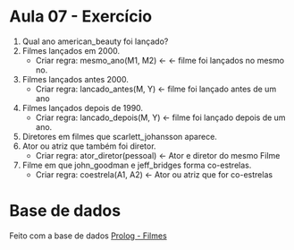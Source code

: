 # Aula 07 - Exercício

1. Qual ano american_beauty foi lançado?
2. Filmes lançados em 2000.
    - Criar regra:  mesmo_ano(M1, M2) <- <- filme foi lançados no mesmo no.
3. Filmes lançados antes 2000.
    - Criar regra: lancado_antes(M, Y) <- filme foi lançado antes de um ano
4. Filmes lançados depois de 1990.
    - Criar regra: lancado_depois(M, Y) <- filme foi lançado depois de um ano.
5. Diretores em filmes que scarlett_johansson aparece.
6. Ator ou atriz que também foi diretor.
    - Criar regra: ator_diretor(pessoal) <- Ator e diretor do mesmo Filme
7. Filme em que john_goodman e jeff_bridges forma co-estrelas.
    - Criar regra: coestrela(A1, A2) <- Ator ou atriz que for co-estrelas

# Base de dados
Feito com a base de dados [Prolog - Filmes](https://github.com/celsocrivelaro/senac-paradigmas/blob/main/prolog/exercicios/01-filmes.pl)
